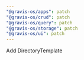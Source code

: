 ```yaml
---
"@gravis-os/apps": patch
"@gravis-os/crud": patch
"@gravis-os/query": patch
"@gravis-os/storage": patch
"@gravis-os/ui": patch
---
```


Add DirectoryTemplate
